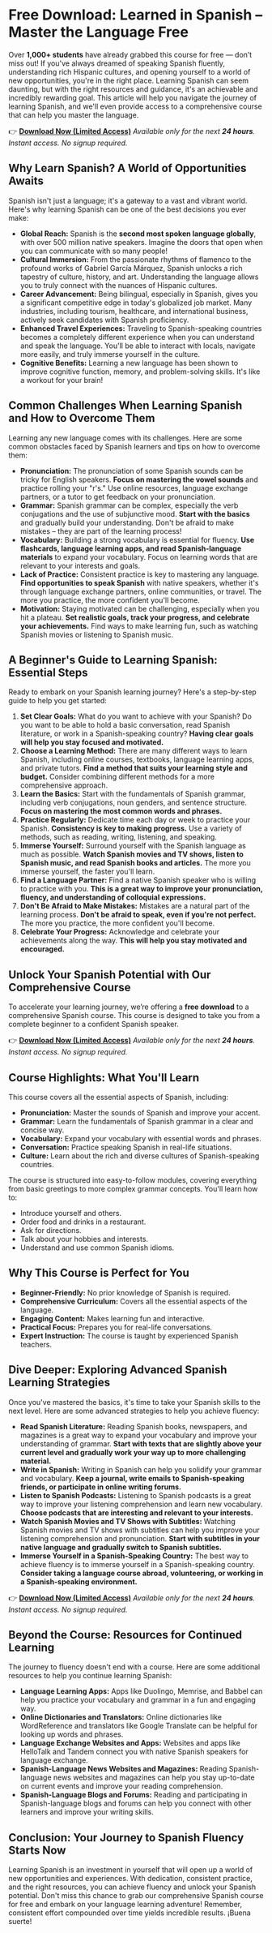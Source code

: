 # Free Download: Learned in Spanish – Master the Language Free

Over **1,000+ students** have already grabbed this course for free — don’t miss out! If you've always dreamed of speaking Spanish fluently, understanding rich Hispanic cultures, and opening yourself to a world of new opportunities, you're in the right place. Learning Spanish can seem daunting, but with the right resources and guidance, it's an achievable and incredibly rewarding goal. This article will help you navigate the journey of learning Spanish, and we'll even provide access to a comprehensive course that can help you master the language.

👉 **[Download Now (Limited Access)](https://udemywork.com/learned-in-spanish)**
_Available only for the next **24 hours**. Instant access. No signup required._

## Why Learn Spanish? A World of Opportunities Awaits

Spanish isn't just a language; it's a gateway to a vast and vibrant world. Here's why learning Spanish can be one of the best decisions you ever make:

*   **Global Reach:** Spanish is the **second most spoken language globally**, with over 500 million native speakers. Imagine the doors that open when you can communicate with so many people!
*   **Cultural Immersion:** From the passionate rhythms of flamenco to the profound works of Gabriel García Márquez, Spanish unlocks a rich tapestry of culture, history, and art. Understanding the language allows you to truly connect with the nuances of Hispanic cultures.
*   **Career Advancement:** Being bilingual, especially in Spanish, gives you a significant competitive edge in today's globalized job market. Many industries, including tourism, healthcare, and international business, actively seek candidates with Spanish proficiency.
*   **Enhanced Travel Experiences:** Traveling to Spanish-speaking countries becomes a completely different experience when you can understand and speak the language. You'll be able to interact with locals, navigate more easily, and truly immerse yourself in the culture.
*   **Cognitive Benefits:** Learning a new language has been shown to improve cognitive function, memory, and problem-solving skills. It's like a workout for your brain!

## Common Challenges When Learning Spanish and How to Overcome Them

Learning any new language comes with its challenges. Here are some common obstacles faced by Spanish learners and tips on how to overcome them:

*   **Pronunciation:** The pronunciation of some Spanish sounds can be tricky for English speakers. **Focus on mastering the vowel sounds** and practice rolling your "r's." Use online resources, language exchange partners, or a tutor to get feedback on your pronunciation.
*   **Grammar:** Spanish grammar can be complex, especially the verb conjugations and the use of subjunctive mood. **Start with the basics** and gradually build your understanding. Don't be afraid to make mistakes – they are part of the learning process!
*   **Vocabulary:** Building a strong vocabulary is essential for fluency. **Use flashcards, language learning apps, and read Spanish-language materials** to expand your vocabulary. Focus on learning words that are relevant to your interests and goals.
*   **Lack of Practice:** Consistent practice is key to mastering any language. **Find opportunities to speak Spanish** with native speakers, whether it's through language exchange partners, online communities, or travel. The more you practice, the more confident you'll become.
*   **Motivation:** Staying motivated can be challenging, especially when you hit a plateau. **Set realistic goals, track your progress, and celebrate your achievements.** Find ways to make learning fun, such as watching Spanish movies or listening to Spanish music.

## A Beginner's Guide to Learning Spanish: Essential Steps

Ready to embark on your Spanish learning journey? Here's a step-by-step guide to help you get started:

1.  **Set Clear Goals:** What do you want to achieve with your Spanish? Do you want to be able to hold a basic conversation, read Spanish literature, or work in a Spanish-speaking country? **Having clear goals will help you stay focused and motivated.**
2.  **Choose a Learning Method:** There are many different ways to learn Spanish, including online courses, textbooks, language learning apps, and private tutors. **Find a method that suits your learning style and budget.** Consider combining different methods for a more comprehensive approach.
3.  **Learn the Basics:** Start with the fundamentals of Spanish grammar, including verb conjugations, noun genders, and sentence structure. **Focus on mastering the most common words and phrases.**
4.  **Practice Regularly:** Dedicate time each day or week to practice your Spanish. **Consistency is key to making progress.** Use a variety of methods, such as reading, writing, listening, and speaking.
5.  **Immerse Yourself:** Surround yourself with the Spanish language as much as possible. **Watch Spanish movies and TV shows, listen to Spanish music, and read Spanish books and articles.** The more you immerse yourself, the faster you'll learn.
6.  **Find a Language Partner:** Find a native Spanish speaker who is willing to practice with you. **This is a great way to improve your pronunciation, fluency, and understanding of colloquial expressions.**
7.  **Don't Be Afraid to Make Mistakes:** Mistakes are a natural part of the learning process. **Don't be afraid to speak, even if you're not perfect.** The more you practice, the more confident you'll become.
8.  **Celebrate Your Progress:** Acknowledge and celebrate your achievements along the way. **This will help you stay motivated and encouraged.**

## Unlock Your Spanish Potential with Our Comprehensive Course

To accelerate your learning journey, we’re offering a **free download** to a comprehensive Spanish course. This course is designed to take you from a complete beginner to a confident Spanish speaker.

👉 **[Download Now (Limited Access)](https://udemywork.com/learned-in-spanish)**
_Available only for the next **24 hours**. Instant access. No signup required._

## Course Highlights: What You'll Learn

This course covers all the essential aspects of Spanish, including:

*   **Pronunciation:** Master the sounds of Spanish and improve your accent.
*   **Grammar:** Learn the fundamentals of Spanish grammar in a clear and concise way.
*   **Vocabulary:** Expand your vocabulary with essential words and phrases.
*   **Conversation:** Practice speaking Spanish in real-life situations.
*   **Culture:** Learn about the rich and diverse cultures of Spanish-speaking countries.

The course is structured into easy-to-follow modules, covering everything from basic greetings to more complex grammar concepts. You'll learn how to:

*   Introduce yourself and others.
*   Order food and drinks in a restaurant.
*   Ask for directions.
*   Talk about your hobbies and interests.
*   Understand and use common Spanish idioms.

## Why This Course is Perfect for You

*   **Beginner-Friendly:** No prior knowledge of Spanish is required.
*   **Comprehensive Curriculum:** Covers all the essential aspects of the language.
*   **Engaging Content:** Makes learning fun and interactive.
*   **Practical Focus:** Prepares you for real-life conversations.
*   **Expert Instruction:** The course is taught by experienced Spanish teachers.

## Dive Deeper: Exploring Advanced Spanish Learning Strategies

Once you've mastered the basics, it's time to take your Spanish skills to the next level. Here are some advanced strategies to help you achieve fluency:

*   **Read Spanish Literature:** Reading Spanish books, newspapers, and magazines is a great way to expand your vocabulary and improve your understanding of grammar. **Start with texts that are slightly above your current level and gradually work your way up to more challenging material.**
*   **Write in Spanish:** Writing in Spanish can help you solidify your grammar and vocabulary. **Keep a journal, write emails to Spanish-speaking friends, or participate in online writing forums.**
*   **Listen to Spanish Podcasts:** Listening to Spanish podcasts is a great way to improve your listening comprehension and learn new vocabulary. **Choose podcasts that are interesting and relevant to your interests.**
*   **Watch Spanish Movies and TV Shows with Subtitles:** Watching Spanish movies and TV shows with subtitles can help you improve your listening comprehension and pronunciation. **Start with subtitles in your native language and gradually switch to Spanish subtitles.**
*   **Immerse Yourself in a Spanish-Speaking Country:** The best way to achieve fluency is to immerse yourself in a Spanish-speaking country. **Consider taking a language course abroad, volunteering, or working in a Spanish-speaking environment.**

👉 **[Download Now (Limited Access)](https://udemywork.com/learned-in-spanish)**
_Available only for the next **24 hours**. Instant access. No signup required._

## Beyond the Course: Resources for Continued Learning

The journey to fluency doesn't end with a course. Here are some additional resources to help you continue learning Spanish:

*   **Language Learning Apps:** Apps like Duolingo, Memrise, and Babbel can help you practice your vocabulary and grammar in a fun and engaging way.
*   **Online Dictionaries and Translators:** Online dictionaries like WordReference and translators like Google Translate can be helpful for looking up words and phrases.
*   **Language Exchange Websites and Apps:** Websites and apps like HelloTalk and Tandem connect you with native Spanish speakers for language exchange.
*   **Spanish-Language News Websites and Magazines:** Reading Spanish-language news websites and magazines can help you stay up-to-date on current events and improve your reading comprehension.
*   **Spanish-Language Blogs and Forums:** Reading and participating in Spanish-language blogs and forums can help you connect with other learners and improve your writing skills.

## Conclusion: Your Journey to Spanish Fluency Starts Now

Learning Spanish is an investment in yourself that will open up a world of new opportunities and experiences. With dedication, consistent practice, and the right resources, you can achieve fluency and unlock your Spanish potential. Don't miss this chance to grab our comprehensive Spanish course for free and embark on your language learning adventure! Remember, consistent effort compounded over time yields incredible results. ¡Buena suerte!
